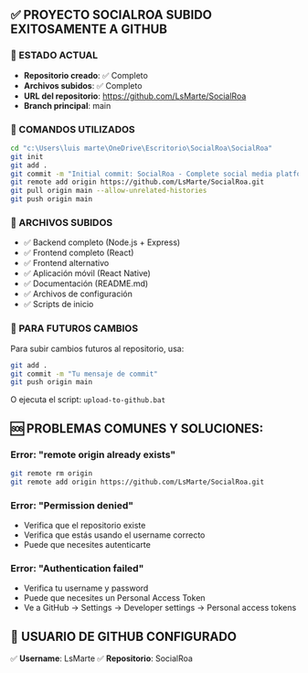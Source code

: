 ## ✅ PROYECTO SOCIALROA SUBIDO EXITOSAMENTE A GITHUB

### 🎉 ESTADO ACTUAL
- **Repositorio creado**: ✅ Completo
- **Archivos subidos**: ✅ Completo
- **URL del repositorio**: https://github.com/LsMarte/SocialRoa
- **Branch principal**: main

### 🚀 COMANDOS UTILIZADOS
```bash
cd "c:\Users\luis marte\OneDrive\Escritorio\SocialRoa\SocialRoa"
git init
git add .
git commit -m "Initial commit: SocialRoa - Complete social media platform"
git remote add origin https://github.com/LsMarte/SocialRoa.git
git pull origin main --allow-unrelated-histories
git push origin main
```

### 📁 ARCHIVOS SUBIDOS
- ✅ Backend completo (Node.js + Express)
- ✅ Frontend completo (React)
- ✅ Frontend alternativo
- ✅ Aplicación móvil (React Native)
- ✅ Documentación (README.md)
- ✅ Archivos de configuración
- ✅ Scripts de inicio

### 🔄 PARA FUTUROS CAMBIOS
Para subir cambios futuros al repositorio, usa:

```bash
git add .
git commit -m "Tu mensaje de commit"
git push origin main
```

O ejecuta el script: `upload-to-github.bat`

## 🆘 PROBLEMAS COMUNES Y SOLUCIONES:

### Error: "remote origin already exists"
```bash
git remote rm origin
git remote add origin https://github.com/LsMarte/SocialRoa.git
```

### Error: "Permission denied"
- Verifica que el repositorio existe
- Verifica que estás usando el username correcto
- Puede que necesites autenticarte

### Error: "Authentication failed"
- Verifica tu username y password
- Puede que necesites un Personal Access Token
- Ve a GitHub → Settings → Developer settings → Personal access tokens

## 🎯 USUARIO DE GITHUB CONFIGURADO
✅ **Username**: LsMarte
✅ **Repositorio**: SocialRoa
